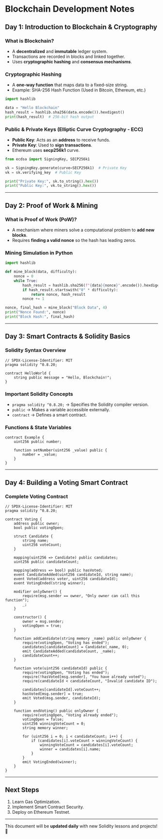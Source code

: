 # Blockchain Development Notes

## Day 1: Introduction to Blockchain & Cryptography

### What is Blockchain?
- A **decentralized** and **immutable** ledger system.
- Transactions are recorded in blocks and linked together.
- Uses **cryptographic hashing** and **consensus mechanisms**.

### Cryptographic Hashing
- A **one-way function** that maps data to a fixed-size string.
- Example: SHA-256 Hash Function (Used in Bitcoin, Ethereum, etc.)

```python
import hashlib

data = "Hello Blockchain"
hash_result = hashlib.sha256(data.encode()).hexdigest()
print(hash_result)  # 256-bit hash output
```

### Public & Private Keys (Elliptic Curve Cryptography - ECC)
- **Public Key**: Acts as an **address** to receive funds.
- **Private Key**: Used to **sign transactions**.
- Ethereum uses **secp256k1** curve.

```python
from ecdsa import SigningKey, SECP256k1

sk = SigningKey.generate(curve=SECP256k1)  # Private Key
vk = sk.verifying_key  # Public Key

print("Private Key:", sk.to_string().hex())
print("Public Key:", vk.to_string().hex())
```

---

## Day 2: Proof of Work & Mining

### What is Proof of Work (PoW)?
- A mechanism where miners solve a computational problem to **add new blocks**.
- Requires **finding a valid nonce** so the hash has leading zeros.

### Mining Simulation in Python
```python
import hashlib

def mine_block(data, difficulty):
    nonce = 0
    while True:
        hash_result = hashlib.sha256(f"{data}{nonce}".encode()).hexdigest()
        if hash_result.startswith("0" * difficulty):
            return nonce, hash_result
        nonce += 1

nonce, final_hash = mine_block("Block Data", 4)
print("Nonce Found:", nonce)
print("Block Hash:", final_hash)
```

---

## Day 3: Smart Contracts & Solidity Basics

### Solidity Syntax Overview
```solidity
// SPDX-License-Identifier: MIT
pragma solidity ^0.8.20;

contract HelloWorld {
    string public message = "Hello, Blockchain!";
}
```

### Important Solidity Concepts
- `pragma solidity ^0.8.20;` → Specifies the Solidity compiler version.
- `public` → Makes a variable accessible externally.
- `contract` → Defines a smart contract.

### Functions & State Variables
```solidity
contract Example {
    uint256 public number;
    
    function setNumber(uint256 _value) public {
        number = _value;
    }
}
```

---

## Day 4: Building a Voting Smart Contract

### Complete Voting Contract
```solidity
// SPDX-License-Identifier: MIT
pragma solidity ^0.8.20;

contract Voting {
    address public owner;
    bool public votingOpen;

    struct Candidate {
        string name;
        uint256 voteCount;
    }

    mapping(uint256 => Candidate) public candidates;
    uint256 public candidateCount;

    mapping(address => bool) public hasVoted;
    event CandidateAdded(uint256 candidateId, string name);
    event Voted(address voter, uint256 candidateId);
    event VotingEnded(string winner);

    modifier onlyOwner() {
        require(msg.sender == owner, "Only owner can call this function");
        _;
    }

    constructor() {
        owner = msg.sender;
        votingOpen = true;
    }

    function addCandidate(string memory _name) public onlyOwner {
        require(votingOpen, "Voting has ended");
        candidates[candidateCount] = Candidate(_name, 0);
        emit CandidateAdded(candidateCount, _name);
        candidateCount++;
    }

    function vote(uint256 candidateId) public {
        require(votingOpen, "Voting has ended");
        require(!hasVoted[msg.sender], "You have already voted");
        require(candidateId < candidateCount, "Invalid candidate ID");

        candidates[candidateId].voteCount++;
        hasVoted[msg.sender] = true;
        emit Voted(msg.sender, candidateId);
    }

    function endVoting() public onlyOwner {
        require(votingOpen, "Voting already ended");
        votingOpen = false;
        uint256 winningVoteCount = 0;
        string memory winner;

        for (uint256 i = 0; i < candidateCount; i++) {
            if (candidates[i].voteCount > winningVoteCount) {
                winningVoteCount = candidates[i].voteCount;
                winner = candidates[i].name;
            }
        }
        emit VotingEnded(winner);
    }
}
```

---

## Next Steps
1. Learn Gas Optimization.
2. Implement Smart Contract Security.
3. Deploy on Ethereum Testnet.

---
This document will be **updated daily** with new Solidity lessons and projects! 🚀
